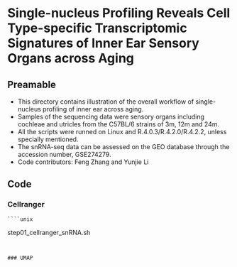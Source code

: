 # Single-nucleus Profiling Reveals Cell Type-specific Transcriptomic Signatures of Inner Ear Sensory Organs across Aging

## Preamable
- This directory contains illustration of the overall workflow of single-nucleus profiling of inner ear across aging.
- Samples of the sequencing data were sensory organs including cochleae and utricles from the C57BL/6 strains of 3m, 12m and 24m.
- All the scripts were runned on Linux and R.4.0.3/R.4.2.0/R.4.2.2, unless specially mentioned.
- The snRNA-seq data can be assessed on the GEO database through the accession number, GSE274279.
- Code contributors: Feng Zhang and Yunjie Li

## Code
  ### Cellranger 
	````unix
   step01_cellranger_snRNA.sh
````


### UMAP



